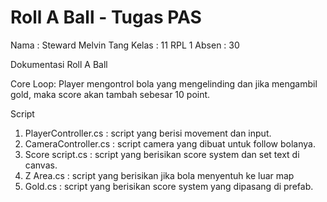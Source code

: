 # Roll A Ball - Tugas PAS

Nama : Steward Melvin Tang
Kelas : 11 RPL 1
Absen : 30

Dokumentasi Roll A Ball

Core Loop: Player mengontrol bola yang mengelinding dan jika mengambil gold, maka score akan tambah sebesar 10 point.

Script

1. PlayerController.cs : script yang berisi movement dan input. 
2. CameraController.cs : script camera yang dibuat untuk follow bolanya.
3. Score script.cs : script yang berisikan score system dan set text di canvas.
4. Z Area.cs : script yang berisikan jika bola menyentuh ke luar map
5. Gold.cs : script yang berisikan score system yang dipasang di prefab.



